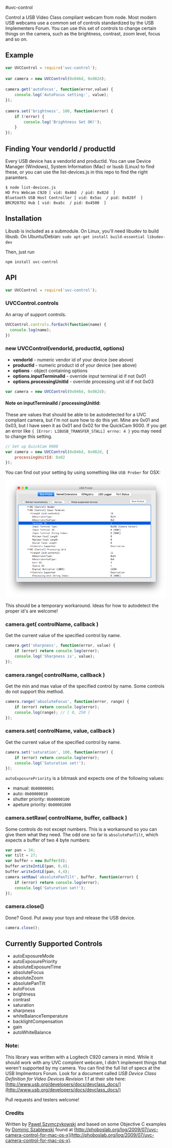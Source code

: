 #uvc-control

Control a USB Video Class compliant webcam from node. Most modern USB webcams use a common set of controls standardized by the USB Implementers Forum. You can use this set of controls to change certain things on the camera, such as the brightness, contrast, zoom level, focus and so on.

## Example

```javascript
var UVCControl = require('uvc-control');

var camera = new UVCControl(0x046d, 0x082d);

camera.get('autoFocus', function(error,value) {
	console.log('AutoFocus setting:', value);
});

camera.set('brightness', 100, function(error) {
	if (!error) {
		console.log('Brightness Set OK!');
	}
});

```

## Finding Your vendorId / productId

Every USB device has a vendorId and productId. You can use Device Manager (Windows), System Information (Mac) or lsusb (Linux) to find these, or you can use the list-devices.js in this repo to find the right paramters.

```
$ node list-devices.js
HD Pro Webcam C920 [ vid: 0x46d  / pid: 0x82d  ]
Bluetooth USB Host Controller [ vid: 0x5ac  / pid: 0x828f  ]
BRCM20702 Hub [ vid: 0xa5c  / pid: 0x4500  ]
```

## Installation

Libusb is included as a submodule. On Linux, you'll need libudev to build libusb. On Ubuntu/Debian: `sudo apt-get install build-essential libudev-dev`

Then, just run

```
npm install uvc-control
```


## API

```javascript
var UVCControl = require('uvc-control');
```

### UVCControl.controls

An array of support controls.

```javascript
UVCControl.controls.forEach(function(name) {
  console.log(name);
})
```

### new UVCControl(vendorId, productId, options)

* **vendorId** - numeric vendor id of your device (see above)
* **productId** - numeric product id of your device (see above)
* **options** - object containing options
* **options.inputTerminalId** - override input terminal id if not 0x01
* **options.processingUnitId** - override processing unit id if not 0x03

```javaScript
var camera = new UVCControl(0x046d, 0x082d);
```

#### Note on inputTerminalId / processingUnitId:

These are values that should be able to be autodetected for a UVC compliant camera, but I'm not sure how to do this yet. Mine are 0x01 and 0x03, but I have seen it as 0x01 and 0x02 for the QuickCam 9000. If you get an error like `{ [Error: LIBUSB_TRANSFER_STALL] errno: 4 }` you may need to change this setting.

```javascript
// Set up QuickCam 9000
var camera = new UVCControl(0x046d, 0x082d, {
	processingUnitId: 0x02
});
```

You can find out your setting by using something like `USB Prober` for OSX:

![USB Prober](img/usbprobe.png)

This should be a temporary workaround. Ideas for how to autodetect the proper id's are welcome!

### camera.get( controlName, callback )

Get the current value of the specified control by name.

```javascript
camera.get('sharpness', function(error, value) {
	if (error) return console.log(error);
	console.log('Sharpness is', value);
});
```

### camera.range( controlName, callback )

Get the min and max value of the specified control by name. Some controls do not support this method.

```javascript
camera.range('absoluteFocus', function(error, range) {
	if (error) return console.log(error);
	console.log(range); // [ 0, 250 ]
});
```

### camera.set( controlName, value, callback )

Get the current value of the specified control by name.

```javascript
camera.set('saturation', 100, function(error) {
	if (error) return console.log(error);
	console.log('Saturation set!');
});
```

`autoExposurePriority` is a bitmask and expects one of the following values:

* manual: `0b00000001`
* auto: `0b00000010`
* shutter priority: `0b00000100`
* apeture priority: `0b00001000`

### camera.setRaw( controlName, buffer, callback )

Some controls do not except numbers. This is a workaround so you can give them what they need. The odd one so far is `absolutePanTilt`, which expects a buffer of two 4 byte numbers:


```javascript
var pan = 34;
var tilt = 27;
var buffer = new Buffer(8);
buffer.writeIntLE(pan, 0,4);
buffer.writeIntLE(pan, 4,4);
camera.setRaw('absolutePanTilt', buffer, function(error) {
	if (error) return console.log(error);
	console.log('Saturation set!');
});
```

### camera.close()

Done? Good. Put away your toys and release the USB device.

```javascript
camera.close();
```

## Currently Supported Controls

* autoExposureMode
* autoExposurePriority
* absoluteExposureTime
* absoluteFocus
* absoluteZoom
* absolutePanTilt
* autoFocus
* brightness
* contrast
* saturation
* sharpness
* whiteBalanceTemperature
* backlightCompensation
* gain
* autoWhiteBalance

### Note:

This library was written with a Logitech C920 camera in mind. While it should work with any UVC complient webcam, I didn't implement things that weren't supported by my camera. You can find the full list of specs at the USB Implmentors Forum. Look for a document called *USB Device Class Definition for Video Devices Revision 1.1* at their site here: [http://www.usb.org/developers/docs/devclass_docs/](http://www.usb.org/developers/docs/devclass_docs/)

Pull requests and testers welcome!

### Credits

Written by [Pawel Szymczykowski](http://twitter.com/makenai) and based on some Objective C examples by [Dominic Szablewski](https://twitter.com/phoboslab) found at [http://phoboslab.org/log/2009/07/uvc-camera-control-for-mac-os-x](http://phoboslab.org/log/2009/07/uvc-camera-control-for-mac-os-x).